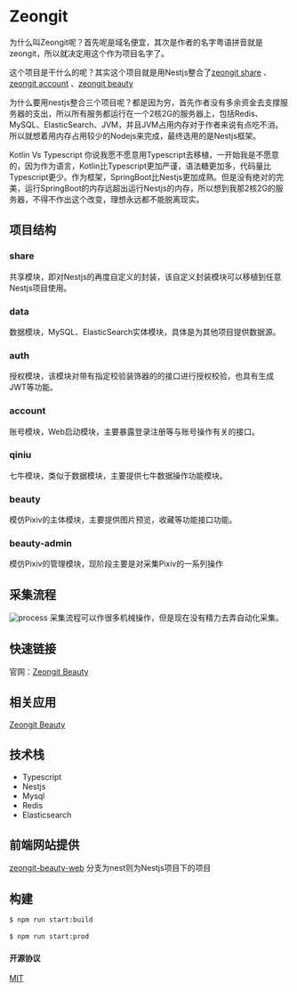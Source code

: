 
# Zeongit

  为什么叫Zeongit呢？首先呢是域名便宜，其次是作者的名字粤语拼音就是zeongit，所以就决定用这个作为项目名字了。
  
  这个项目是干什么的呢？其实这个项目就是用Nestjs整合了[zeongit share](https://github.com/JunJieFu/zeongit-share) 、[zeongit account](https://github.com/JunJieFu/zeongit-account) 、[zeongit beauty](https://github.com/JunJieFu/zeongit-beauty)
  
  为什么要用nestjs整合三个项目呢？都是因为穷，首先作者没有多余资金去支撑服务器的支出，所以所有服务都运行在一个2核2G的服务器上，包括Redis、MySQL、ElasticSearch、JVM，并且JVM占用内存对于作者来说有点吃不消。所以就想着用内存占用较少的Nodejs来完成，最终选用的是Nestjs框架。
  
  Kotlin Vs Typescript
  你说我愿不愿意用Typescript去移植，一开始我是不愿意的，因为作为语言，Kotlin比Typescript更加严谨，语法糖更加多，代码量比Typescript更少。作为框架，SpringBoot比Nestjs更加成熟。但是没有绝对的完美，运行SpringBoot的内存远超出运行Nestjs的内存，所以想到我那2核2G的服务器，不得不作出这个改变，理想永远都不能脱离现实。  
    
## 项目结构  
### share
共享模块，即对Nestjs的再度自定义的封装，该自定义封装模块可以移植到任意Nestjs项目使用。
### data
数据模块，MySQL、ElasticSearch实体模块，具体是为其他项目提供数据源。 
### auth
授权模块，该模块对带有指定校验装饰器的的接口进行授权校验，也具有生成JWT等功能。
### account
账号模块，Web启动模块，主要暴露登录注册等与账号操作有关的接口。
### qiniu
七牛模块，类似于数据模块，主要提供七牛数据操作功能模块。
### beauty
模仿Pixiv的主体模块，主要提供图片预览，收藏等功能接口功能。
### beauty-admin
模仿Pixiv的管理模块，现阶段主要是对采集Pixiv的一系列操作

## 采集流程
![process](https://github.com/JunJieFu/zeongit-nest/tree/master/doc/beauty-admin-process.jpg)
采集流程可以作很多机械操作，但是现在没有精力去弄自动化采集。

## 快速链接  
官网：[Zeongit Beauty](http://beauty.zeongit.cn)  

## 相关应用
[Zeongit Beauty](http://beauty.zeongit.cn/)
  
## 技术栈  
 - Typescript
 - Nestjs
 - Mysql 
 - Redis  
 - Elasticsearch  
  

  
## 前端网站提供
[zeongit-beauty-web](https://github.com/JunJieFu/zeongit-beauty-web) 分支为nest则为Nestjs项目下的项目

## 构建  
``` bash  
$ npm run start:build
  
$ npm run start:prod
```  

#### 开源协议  
[MIT](https://opensource.org/licenses/MIT)
